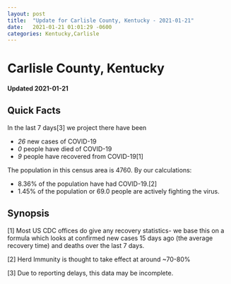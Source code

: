 ```yaml
---
layout: post
title:  "Update for Carlisle County, Kentucky - 2021-01-21"
date:   2021-01-21 01:01:29 -0600
categories: Kentucky,Carlisle
---
```


# Carlisle County, Kentucky
#### Updated 2021-01-21

## Quick Facts

In the last 7 days[3] we project there have been
- *26* new cases of COVID-19
- *0* people have died of COVID-19
- *9* people have recovered from COVID-19[1]

The population in this census area is 4760. By our calculations:
- 8.36% of the population have had COVID-19.[2]
- 1.45% of the population or 69.0 people are actively fighting the virus.

## Synopsis




[1] Most US CDC offices do give any recovery statistics- we base this on a formula which looks at confirmed new cases
15 days ago (the average recovery time) and deaths over the last 7 days.

[2] Herd Immunity is thought to take effect at around ~70-80%

[3] Due to reporting delays, this data may be incomplete.
 
    